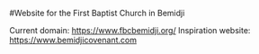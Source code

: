 #Website for the First Baptist Church in Bemidji

Current domain: https://www.fbcbemidji.org/
Inspiration website: https://www.bemidjicovenant.com
